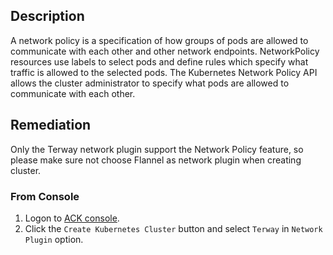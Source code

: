 ## Description

A network policy is a specification of how groups of pods are allowed to communicate with each other and other network endpoints. NetworkPolicy resources use labels to select pods and define rules which specify what traffic is allowed to the selected pods. The Kubernetes Network Policy API allows the cluster administrator to specify what pods are allowed to communicate with each other.

## Remediation

Only the Terway network plugin support the Network Policy feature, so please make sure not choose Flannel as network plugin when creating cluster.

### From Console

1. Logon to [ACK console](https://cs.console.aliyun.com/#/k8s/cluster/list).
2. Click the `Create Kubernetes Cluster` button and select `Terway` in `Network Plugin` option.